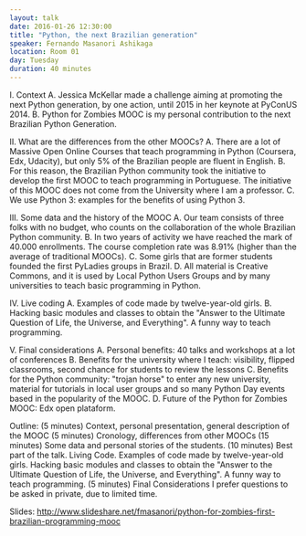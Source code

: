 ```yaml
---
layout: talk
date: 2016-01-26 12:30:00
title: "Python, the next Brazilian generation"
speaker: Fernando Masanori Ashikaga
location: Room 01
day: Tuesday
duration: 40 minutes
---
```


I. Context A. Jessica McKellar made a challenge aiming at promoting the next Python generation, by one action, until 2015 in her keynote at PyConUS 2014. B. Python for Zombies MOOC is my personal contribution to the next Brazilian Python Generation.

II. What are the differences from the other MOOCs? A. There are a lot of Massive Open Online Courses that teach programming in Python (Coursera, Edx, Udacity), but only 5% of the Brazilian people are fluent in English. B. For this reason, the Brazilian Python community took the initiative to develop the first MOOC to teach programming in Portuguese. The initiative of this MOOC does not come from the University where I am a professor. C. We use Python 3: examples for the benefits of using Python 3.

III. Some data and the history of the MOOC A. Our team consists of three folks with no budget, who counts on the collaboration of the whole Brazilian Python community. B. In two years of activity we have reached the mark of 40.000 enrollments. The course completion rate was 8.91% (higher than the average of traditional MOOCs). C. Some girls that are former students founded the first PyLadies groups in Brazil. D. All material is Creative Commons, and it is used by Local Python Users Groups and by many universities to teach basic programming in Python.

IV. Live coding A. Examples of code made by twelve-year-old girls. B. Hacking basic modules and classes to obtain the "Answer to the Ultimate Question of Life, the Universe, and Everything". A funny way to teach programming.

V. Final considerations A. Personal benefits: 40 talks and workshops at a lot of conferences B. Benefits for the university where I teach: visibility, flipped classrooms, second chance for students to review the lessons C. Benefits for the Python community: "trojan horse" to enter any new university, material for tutorials in local user groups and so many Python Day events based in the popularity of the MOOC. D. Future of the Python for Zombies MOOC: Edx open plataform.

Outline: (5 minutes) Context, personal presentation, general description of the MOOC (5 minutes) Cronology, differences from other MOOCs (15 minutes) Some data and personal stories of the students. (10 minutes) Best part of the talk. Living Code. Examples of code made by twelve-year-old girls. Hacking basic modules and classes to obtain the "Answer to the Ultimate Question of Life, the Universe, and Everything". A funny way to teach programming. (5 minutes) Final Considerations I prefer questions to be asked in private, due to limited time.

Slides: http://www.slideshare.net/fmasanori/python-for-zombies-first-brazilian-programming-mooc
